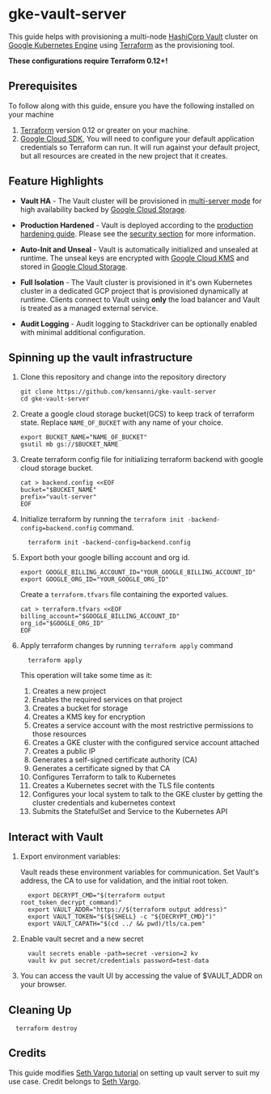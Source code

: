 # gke-vault-server
This guide helps with provisioning a multi-node [HashiCorp Vault](https://www.vaultproject.io) cluster on [Google Kubernetes Engine](https://cloud.google.com/kubernetes-engine) using [Terraform](https://www.terraform.io/) as the provisioning tool.

**These configurations require Terraform 0.12+!**

## **Prerequisites**
To follow along with this guide, ensure you have the following installed on your machine

1. [Terraform](https://www.terraform.io/) version 0.12 or greater on your machine.
2. [Google Cloud SDK](https://cloud.google.com/sdk), You will need to configure your default application credentials so Terraform can run. It will run against your default project, but all resources are created in the new project that it creates.

## Feature Highlights

- **Vault HA** - The Vault cluster will be provisioned in [multi-server mode](https://www.vaultproject.io/docs/concepts/ha.html) for high availability backed by [Google Cloud Storage](https://cloud.google.com/storage).

- **Production Hardened** - Vault is deployed according to the [production hardening guide](https://www.vaultproject.io/guides/operations/production.html). Please see the [security section](#security) for more information.

- **Auto-Init and Unseal** - Vault is automatically initialized and unsealed at runtime. The unseal keys are encrypted with [Google Cloud KMS](https://cloud.google.com/security-key-management) and stored in [Google Cloud Storage](https://cloud.google.com/storage).

- **Full Isolation** - The Vault cluster is provisioned in it's own Kubernetes cluster in a dedicated GCP project that is provisioned dynamically at runtime. Clients connect to Vault using **only** the load balancer and Vault is treated as a managed external service.

- **Audit Logging** - Audit logging to Stackdriver can be optionally enabled with minimal additional configuration.

## Spinning up the vault infrastructure

1. Clone this repository and change into the repository directory

    ```command
    git clone https://github.com/kensanni/gke-vault-server
    cd gke-vault-server
    ```

2. Create a google cloud storage bucket(GCS) to keep track of terraform state. Replace `NAME_OF_BUCKET` with any name of your choice.
    
    ```command
    export BUCKET_NAME="NAME_OF_BUCKET"
    gsutil mb gs://$BUCKET_NAME
    ```

3. Create terraform config file for initializing terraform backend with google cloud storage bucket.

    ```command
    cat > backend.config <<EOF               
    bucket="$BUCKET_NAME"
    prefix="vault-server"
    EOF
    ```

4. Initialize terraform by running the `terraform init -backend-config=backend.config` command.

    ```command
      terraform init -backend-config=backend.config
    ```
5. Export both your google billing account and org id.

    ```command
    export GOOGLE_BILLING_ACCOUNT_ID="YOUR_GOOGLE_BILLING_ACCOUNT_ID"
    export GOOGLE_ORG_ID="YOUR_GOOGLE_ORG_ID"
    ```
  
   Create a `terraform.tfvars` file containing the exported values.
  
    ```command
    cat > terraform.tfvars <<EOF               
    billing_account="$GOOGLE_BILLING_ACCOUNT_ID"
    org_id="$GOOGLE_ORG_ID"
    EOF
    ```


6. Apply terraform changes by running `terraform apply` command

    ```command
      terraform apply
    ```

    This operation will take some time as it:

    1. Creates a new project
    2. Enables the required services on that project
    3. Creates a bucket for storage
    4. Creates a KMS key for encryption
    5. Creates a service account with the most restrictive permissions to those resources
    6. Creates a GKE cluster with the configured service account attached
    7. Creates a public IP
    8. Generates a self-signed certificate authority (CA)
    9. Generates a certificate signed by that CA
    10. Configures Terraform to talk to Kubernetes
    11. Creates a Kubernetes secret with the TLS file contents
    12. Configures your local system to talk to the GKE cluster by getting the cluster credentials and kubernetes context
    13. Submits the StatefulSet and Service to the Kubernetes API


## Interact with Vault

1. Export environment variables:

    Vault reads these environment variables for communication. Set Vault's address, the CA to use for validation, and the initial root token.

    ```command
      export DECRYPT_CMD="$(terraform output root_token_decrypt_command)"
      export VAULT_ADDR="https://$(terraform output address)"
      export VAULT_TOKEN="$(${SHELL} -c "${DECRYPT_CMD}")"
      export VAULT_CAPATH="$(cd ../ && pwd)/tls/ca.pem"
    ```
2. Enable vault secret and a new secret
    ```command
      vault secrets enable -path=secret -version=2 kv
      vault kv put secret/credentials password=test-data
    ```

3. You can access the vault UI by accessing the value of $VAULT_ADDR on your browser.

## Cleaning Up

```command
  terraform destroy
```

## Credits
This guide modifies [Seth Vargo tutorial](https://github.com/sethvargo/vault-on-gke) on setting up vault server to suit my use case. Credit belongs to [Seth Vargo](https://github.com/sethvargo).